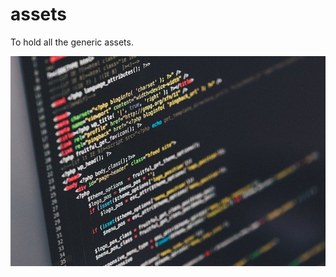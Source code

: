 # assets
To hold all the generic assets.

![Assets repository](https://github.com/wasilzafar/assets/blob/main/images/code-image.jpg?raw=true)
